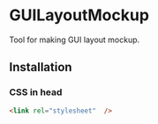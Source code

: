 # GUILayoutMockup

Tool for making GUI layout mockup.




## Installation

### CSS in head

```html
<link rel="stylesheet"  />
```
